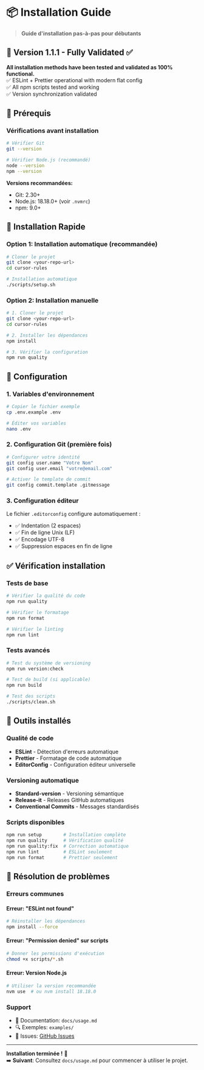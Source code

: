 # 📦 Installation Guide

> **Guide d'installation pas-à-pas pour débutants**

## 🎉 **Version 1.1.1 - Fully Validated** ✅

**All installation methods have been tested and validated as 100% functional.**  
✅ ESLint + Prettier operational with modern flat config  
✅ All npm scripts tested and working  
✅ Version synchronization validated

## 🎯 Prérequis

### Vérifications avant installation

```bash
# Vérifier Git
git --version

# Vérifier Node.js (recommandé)
node --version
npm --version
```

**Versions recommandées:**

- Git: 2.30+
- Node.js: 18.18.0+ (voir `.nvmrc`)
- npm: 9.0+

## 🚀 Installation Rapide

### Option 1: Installation automatique (recommandée)

```bash
# Cloner le projet
git clone <your-repo-url>
cd cursor-rules

# Installation automatique
./scripts/setup.sh
```

### Option 2: Installation manuelle

```bash
# 1. Cloner le projet
git clone <your-repo-url>
cd cursor-rules

# 2. Installer les dépendances
npm install

# 3. Vérifier la configuration
npm run quality
```

## 🔧 Configuration

### 1. Variables d'environnement

```bash
# Copier le fichier exemple
cp .env.example .env

# Éditer vos variables
nano .env
```

### 2. Configuration Git (première fois)

```bash
# Configurer votre identité
git config user.name "Votre Nom"
git config user.email "votre@email.com"

# Activer le template de commit
git config commit.template .gitmessage
```

### 3. Configuration éditeur

Le fichier `.editorconfig` configure automatiquement :

- ✅ Indentation (2 espaces)
- ✅ Fin de ligne Unix (LF)
- ✅ Encodage UTF-8
- ✅ Suppression espaces en fin de ligne

## ✅ Vérification installation

### Tests de base

```bash
# Vérifier la qualité du code
npm run quality

# Vérifier le formatage
npm run format

# Vérifier le linting
npm run lint
```

### Tests avancés

```bash
# Test du système de versioning
npm run version:check

# Test de build (si applicable)
npm run build

# Test des scripts
./scripts/clean.sh
```

## 🔨 Outils installés

### Qualité de code

- **ESLint** - Détection d'erreurs automatique
- **Prettier** - Formatage de code automatique
- **EditorConfig** - Configuration éditeur universelle

### Versioning automatique

- **Standard-version** - Versioning sémantique
- **Release-it** - Releases GitHub automatiques
- **Conventional Commits** - Messages standardisés

### Scripts disponibles

```bash
npm run setup        # Installation complète
npm run quality      # Vérification qualité
npm run quality:fix  # Correction automatique
npm run lint         # ESLint seulement
npm run format       # Prettier seulement
```

## 🐛 Résolution de problèmes

### Erreurs communes

#### Erreur: "ESLint not found"

```bash
# Réinstaller les dépendances
npm install --force
```

#### Erreur: "Permission denied" sur scripts

```bash
# Donner les permissions d'exécution
chmod +x scripts/*.sh
```

#### Erreur: Version Node.js

```bash
# Utiliser la version recommandée
nvm use  # ou nvm install 18.18.0
```

### Support

- 📖 Documentation: `docs/usage.md`
- 🔍 Exemples: `examples/`
- 🐛 Issues: [GitHub Issues](https://github.com/your-repo/issues)

---

**Installation terminée !** 🎉  
➡️ **Suivant**: Consultez `docs/usage.md` pour commencer à utiliser le projet.
